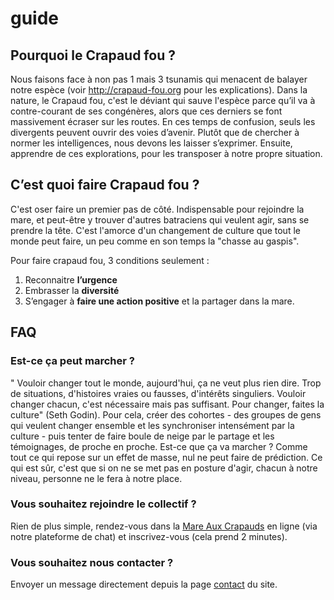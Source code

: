 ﻿# guide

## Pourquoi le Crapaud fou ? 
Nous faisons face à non pas 1 mais 3 tsunamis qui menacent de balayer notre espèce (voir http://crapaud-fou.org pour les explications). 
Dans la nature, le Crapaud fou, c'est le déviant qui sauve l'espèce parce qu’il va à contre-courant de ses congénères, alors que ces derniers se font massivement écraser sur les routes. 
En ces temps de confusion, seuls les divergents peuvent ouvrir des voies d’avenir. Plutôt que de chercher à normer les intelligences, nous devons les laisser s’exprimer. 
Ensuite, apprendre de ces explorations, pour les transposer à notre propre situation. 

## C’est quoi faire Crapaud fou ? 
C'est oser faire un premier pas de côté.
Indispensable pour rejoindre la mare, et peut-être y trouver d'autres batraciens qui veulent agir, sans se prendre la tête.
C'est l'amorce d'un changement de culture que tout le monde peut faire, un peu comme en son temps la "chasse au gaspis".

Pour faire crapaud fou, 3 conditions seulement :
1) Reconnaitre **l’urgence**
2) Embrasser la **diversité**
3) S’engager à **faire une action positive** et la partager dans la mare. 

## FAQ

### Est-ce ça peut marcher ?
" Vouloir changer tout le monde, aujourd'hui, ça ne veut plus rien dire. Trop de situations, d'histoires vraies ou fausses, d'intérêts singuliers. Vouloir changer chacun, c'est nécessaire mais pas suffisant. Pour changer, faites la culture" (Seth Godin).
Pour cela, créer des cohortes - des groupes de gens qui veulent changer ensemble et les synchroniser intensément par la culture - puis tenter de faire boule de neige par le partage et les témoignages, de proche en proche.
Est-ce que ça va marcher ? Comme tout ce qui repose sur un effet de masse, nul ne peut faire de prédiction.
Ce qui est sûr, c'est que si on ne se met pas en posture d'agir, chacun à notre niveau, personne ne le fera à notre place.

### Vous souhaitez rejoindre le collectif ? 
Rien de plus simple, rendez-vous dans la [Mare Aux Crapauds](https://coa.crapaud-fou.org) en ligne (via notre plateforme de chat) et inscrivez-vous (cela prend 2 minutes).

### Vous souhaitez nous contacter ?
Envoyer un message directement depuis la page [contact](http://crapaud-fou.org/contact/) du site.